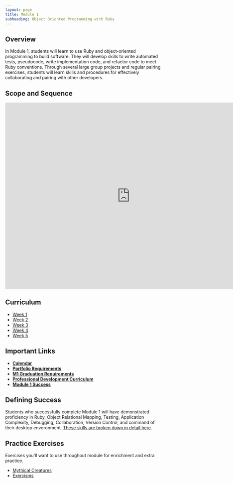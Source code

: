 ```yaml
---
layout: page
title: Module 1
subheading: Object Oriented Programming with Ruby
---
```


## Overview

In Module 1, students will learn to use Ruby and object-oriented programming to build software. They will develop skills to write automated tests, pseudocode, write implementation code, and refactor code to meet Ruby conventions. Through several large group projects and regular pairing exercises, students will learn skills and procedures for effectively collaborating and pairing with other developers.

## Scope and Sequence

<iframe src="https://calendar.google.com/calendar/embed?src=casimircreative.com_59k8msrrc2ddhcv787vubvp0s4@group.calendar.google.com&ctz=America/Denver&mode=week" style="border: 0" width="800" height="600" frameborder="0" scrolling="no"></iframe>

## Curriculum

<ul class="outlines">
  <a href="week_1">
    <li class="outline">
    Week 1
    </li>
  </a>
  <a href="week_2">
    <li class="outline">
    Week 2
    </li>
  </a>
  <a href="week_3">
    <li class="outline">
    Week 3
    </li>
  </a>
  <a href="week_4">
  <li class="outline">
  Week 4
  </li>
  </a>
  <a href="week_5">
  <li class="outline">
  Week 5
  </li>
  </a>
  <!-- <a href="week_6">
  <li class="outline">
  Week 6
  </li>
  </a>  -->
</ul>

## Important Links

*   [__Calendar__](http://bit.ly/2k6ksyH)
*   [__Portfolio Requirements__](https://github.com/turingschool/portfolios)
*   [__M1 Graduation Requirements__](http://backend.turing.io/module1/portfolios/backend_m1_graduation_expectations)
*   [__Professional Development Curriculum__](/professional_development)
*   [__Module 1 Success__](success)

## Defining Success

Students who successfully complete Module 1 will have demonstrated proficiency in Ruby, Object Relational Mapping, Testing, Application Complexity, Debugging, Collaboration, Version Control, and command of their desktop envoronment. [These skills are broken down in detail here](success).

## Practice Exercises

Exercises you'll want to use throughout module for enrichment and extra practice.

*   [Mythical Creatures](https://github.com/turingschool/ruby-exercises/blob/master/mythical-creatures/)
*   [Exercisms](http://exercism.io/)
